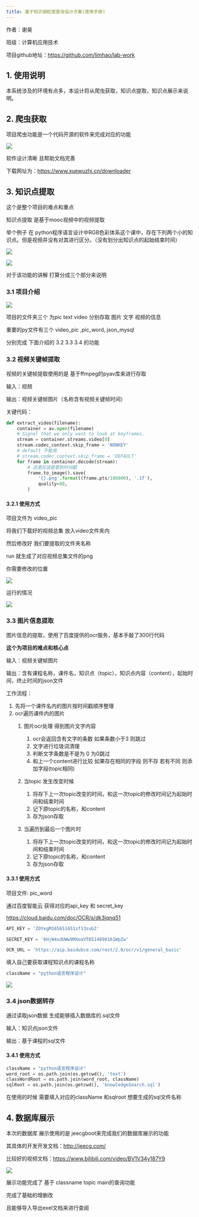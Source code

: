 ```yaml
---
title: 基于知识细粒度查询设计方案(使用手册)
---
```


作者：谢昊

班级：计算机应用技术

项目github地址：https://github.com/limhao/lab-work

## 1. 使用说明

本系统涉及的环境有点多，本设计将从爬虫获取，知识点提取，知识点展示来说明。

## 2. 爬虫获取

项目爬虫功能是一个代码开源的软件来完成对应的功能

[![](https://s1.ax1x.com/2022/07/03/j3OWKs.md.png)](https://imgtu.com/i/j3OWKs)

软件设计清晰 且帮助文档完善

下载网址为：https://www.xuewuzhi.cn/downloader

## 3. 知识点提取

这个是整个项目的难点和重点

知识点提取 是基于mooc视频中的视频提取

举个例子 在 python程序语言设计中RGB色彩体系这个课中，存在下列两个小的知识点。但是视频并没有对其进行区分。（没有划分出知识点的起始结束时间）

[![](https://s1.ax1x.com/2022/07/03/j3LqBt.png)](https://imgtu.com/i/j3LqBt)

[![](https://s1.ax1x.com/2022/07/03/j3LLHP.md.png)](https://imgtu.com/i/j3LLHP)

对于该功能的讲解 打算分成三个部分来说明

### 3.1 项目介绍

[![](https://s1.ax1x.com/2022/07/03/j3Lo1H.png)](https://imgtu.com/i/j3Lo1H)

项目的文件夹三个 为pic text video 分别存取 图片 文字 视频的信息

重要的py文件有三个 video_pic ,pic_word, json_mysql

分别完成 下面介绍的 3.2 3.3 3.4 的功能

### 3.2 视频关键帧提取

视频的关键帧提取使用的是 基于ffmpeg的pyav库来进行存取

输入：视频

输出：视频关键帧图片（名称含有视频关键帧时间）

关键代码：

```python
def extract_video(filename):
	container = av.open(filename)
	# Signal that we only want to look at keyframes.
	stream = container.streams.video[0]
	stream.codec_context.skip_frame = 'NONKEY'
	# default 不能用
	# stream.codec_context.skip_frame = 'DEFAULT'
	for frame in container.decode(stream):
		# 这里应该能管到时间戳
		frame.to_image().save(
			'{}.png'.format((frame.pts/100000), '.1f'),
			quality=80,
		)

```

#### 3.2.1 使用方式

项目文件为 video_pic

将我们下载好的视频总集 放入video文件夹内

然后修改好 我们要提取的文件夹名称

run 就生成了对应视频总集文件的png

你需要修改的位置

[![](https://s1.ax1x.com/2022/07/03/j3L7jA.png)](https://imgtu.com/i/j3L7jA)

运行的情况

[![](https://s1.ax1x.com/2022/07/03/j3LbnI.md.png)](https://imgtu.com/i/j3LbnI)

### 3.3 图片信息提取

图片信息的提取，使用了百度提供的ocr服务，基本手敲了300行代码

**这个为项目的难点和核心点**

输入：视频关键帧图片

输出：含有课程名称，课件名，知识点（topic），知识点内容（content），起始时间，终止时间的json文件

工作流程：

1. 先将一个课件名内的图片按时间戳顺序整理
2. ocr遍历课件内的图片
   1. 图片ocr处理 得到图片文字内容
      1. ocr会返回含有文字的条数 如果条数小于3 则跳过
      2. 文字进行垃圾词清理
      3. 判断文字条数是不是为 0 为0跳过
      4. 和上一个content进行比较 如果存在相同的字段 则不存 若有不同 则添加字段(topic相同)
   2. 当topic 发生改变时候
      1. 将存下上一次topic改变的时间，和这一次topic的修改时间记为起始时间和结束时间
      2. 记下原topic的名称，和content
      3. 存为json存取
   
   3. 当遍历到最后一个图片时
       1.	将存下上一次topic改变的时间，和这一次topic的修改时间记为起始时间和结束时间
       2.	记下原topic的名称，和content
       3.	存为json存取

#### 3.3.1 使用方式

项目文件: pic_word

通过百度智能云 获得对应的api_key 和 secret_key

https://cloud.baidu.com/doc/OCR/s/dk3iqnq51

```python
API_KEY = 'ZOYegM165651651zf13suG2'

SECRET_KEY = '6HjW4xdUWw9MXoaVT6514896161WpZw'

OCR_URL = 'https://aip.baidubce.com/rest/2.0/ocr/v1/general_basic'
```

填入自己要获取课程知识点的课程名称

```python
className = "python语言程序设计"
```

 ![](https://s1.ax1x.com/2022/07/03/j3OqxJ.png) 

### 3.4 json数据转存

通过读取json数据 生成能够插入数据库的.sql文件

输入：知识点json文件

输出：基于课程的sql文件

#### 3.4.1 使用方式

```python
className = "python语言程序设计"
word_root = os.path.join(os.getcwd(), 'text')
classWordRoot = os.path.join(word_root, className)
sqlRoot = os.path.join(os.getcwd(), 'knowledgeSearch.sql')
```

在使用的时候 需要填入对应的className 和sqlroot 想要生成的sql文件名称

## 4. 数据库展示

本次的数据库 展示使用的是 jeecgboot来完成我们的数据库展示的功能

其具体的开发开发文档：http://jeecg.com/

比较好的视频文档：https://www.bilibili.com/video/BV1V34y187Y9

[![](https://s1.ax1x.com/2022/07/03/j3zEp8.md.png)](https://imgtu.com/i/j3zEp8)

展示功能完成了 基于 classname topic main的查询功能

完成了基础的增删改

且能够导入导出exel文档来进行查阅


